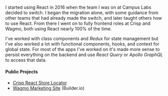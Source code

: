 I started using React in 2016 when the team I was on at Campus Labs decided to switch. I began the migration alone, with some guidance from other teams that had already made the switch, and later taught others how to use React. From there I went on to fully frontend roles at Crisp and Wagmo, both using React nearly 100% of the time.

I've worked with class components and _Redux_ for state management but I've also worked a lot with functional components, hooks, and context for global state. For most of the apps I've worked on it's made more sense to persist everything on the backend and use _React Query_ or _Apollo GraphQL_ to access that data.

#### Public Projects

- [Crisp React Store Locator](https://github.com/gocrisp/react-store-locator)
- [Wagmo Marketing Site](https://wagmo.io/) (Builder.io)
